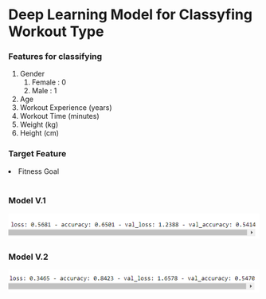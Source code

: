 # Deep Learning Model for Classyfing Workout Type
### Features for classifying
<ol>
  <li>Gender
    <ol>
      <li>Female : 0</li>
      <li>Male   : 1</li>
    </ol>
  </li>
  <li>Age</li>
  <li>Workout Experience (years) <int></li>
  <li>Workout Time  (minutes) <int></li>
  <li>Weight (kg) </li>
  <li>Height (cm) </li>
</ol>

### Target Feature
<li>Fitness Goal</li>
<br>

### Model V.1
![Model v.1](/model_klasifikasi/model_1/img/model_1_v1.png)
<br>
### Model V.2
![Model v.1](/model_klasifikasi/model_1/img/model_1_v2.png)

